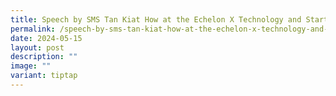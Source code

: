 ```yaml
---
title: Speech by SMS Tan Kiat How at the Echelon X Technology and Startup Conference
permalink: /speech-by-sms-tan-kiat-how-at-the-echelon-x-technology-and-startup-conference/
date: 2024-05-15
layout: post
description: ""
image: ""
variant: tiptap
---
```

